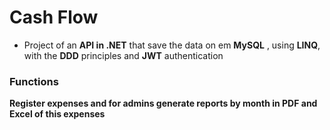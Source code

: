 # Cash Flow

- Project of an **API in .NET** that save the data on em **MySQL** , using **LINQ**, with the **DDD** principles and **JWT** authentication 

### Functions
**Register expenses and for admins generate reports by month in  PDF and Excel of this expenses**
